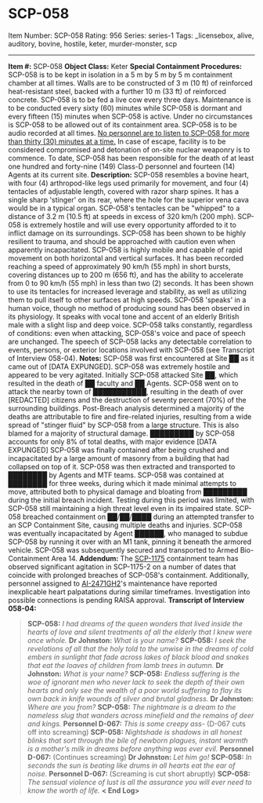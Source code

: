# SCP-058
Item Number: SCP-058
Rating: 956
Series: series-1
Tags: _licensebox, alive, auditory, bovine, hostile, keter, murder-monster, scp

---

**Item #:** SCP-058
**Object Class:** Keter
**Special Containment Procedures:** SCP-058 is to be kept in isolation in a 5 m by 5 m by 5 m containment chamber at all times. Walls are to be constructed of 3 m (10 ft) of reinforced heat-resistant steel, backed with a further 10 m (33 ft) of reinforced concrete. SCP-058 is to be fed a live cow every three days. Maintenance is to be conducted every sixty (60) minutes while SCP-058 is dormant and every fifteen (15) minutes when SCP-058 is active. Under no circumstances is SCP-058 to be allowed out of its containment area. SCP-058 is to be audio recorded at all times. [No personnel are to listen to SCP-058 for more than thirty (30) minutes at a time.](/the-drooling-path) In case of escape, facility is to be considered compromised and detonation of on-site nuclear weaponry is to commence. To date, SCP-058 has been responsible for the death of at least one hundred and forty-nine (149) Class-D personnel and fourteen (14) Agents at its current site.
**Description:** SCP-058 resembles a bovine heart, with four (4) arthropod-like legs used primarily for movement, and four (4) tentacles of adjustable length, covered with razor sharp spines. It has a single sharp 'stinger' on its rear, where the hole for the superior vena cava would be in a typical organ. SCP-058's tentacles can be "whipped" to a distance of 3.2 m (10.5 ft) at speeds in excess of 320 km/h (200 mph). SCP-058 is extremely hostile and will use every opportunity afforded to it to inflict damage on its surroundings. SCP-058 has been shown to be highly resilient to trauma, and should be approached with caution even when apparently incapacitated.
SCP-058 is highly mobile and capable of rapid movement on both horizontal and vertical surfaces. It has been recorded reaching a speed of approximately 90 km/h (55 mph) in short bursts, covering distances up to 200 m (656 ft), and has the ability to accelerate from 0 to 90 km/h (55 mph) in less than two (2) seconds. It has been shown to use its tentacles for increased leverage and stability, as well as utilizing them to pull itself to other surfaces at high speeds.
SCP-058 'speaks' in a human voice, though no method of producing sound has been observed in its physiology. It speaks with vocal tone and accent of an elderly British male with a slight lisp and deep voice. SCP-058 talks constantly, regardless of conditions: even when attacking, SCP-058's voice and pace of speech are unchanged. The speech of SCP-058 lacks any detectable correlation to events, persons, or exterior locations involved with SCP-058 (see Transcript of Interview 058-04).
**Notes:**
SCP-058 was first encountered at Site ██ as it came out of [DATA EXPUNGED]. SCP-058 was extremely hostile and appeared to be very agitated. Initially SCP-058 attacked Site ██, which resulted in the death of ██ faculty and ██ Agents. SCP-058 went on to attack the nearby town of ███████████, resulting in the death of over [REDACTED] citizens and the destruction of seventy percent (70%) of the surrounding buildings.
Post-Breach analysis determined a majority of the deaths are attributable to fire and fire-related injuries, resulting from a wide spread of "stinger fluid" by SCP-058 from a large structure. This is also blamed for a majority of structural damage. █████████ by SCP-058 accounts for only 8% of total deaths, with major evidence [DATA EXPUNGED]
SCP-058 was finally contained after being crushed and incapacitated by a large amount of masonry from a building that had collapsed on top of it. SCP-058 was then extracted and transported to ████████ by Agents and MTF teams. SCP-058 was contained at ████████ for three weeks, during which it made minimal attempts to move, attributed both to physical damage and bloating from █████████ during the initial breach incident. Testing during this period was limited, with SCP-058 still maintaining a high threat level even in its impaired state.
SCP-058 breached containment on ██/██/████ during an attempted transfer to an SCP Containment Site, causing multiple deaths and injuries. SCP-058 was eventually incapacitated by Agent ██████, who managed to subdue SCP-058 by running it over with an M1 tank, pinning it beneath the armored vehicle. SCP-058 was subsequently secured and transported to Armed Bio-Containment Area 14.
**Addendum:**
The [SCP-1175](/scp-1175) containment team has observed significant agitation in SCP-1175-2 on a number of dates that coincide with prolonged breaches of SCP-058's containment. Additionally, personnel assigned to [AI-2471GH2](/scp-5742)'s maintenance have reported inexplicable heart palpatations during similar timeframes. Investigation into possible connections is pending RAISA approval.
**Transcript of Interview 058-04:**
> **SCP-058:** _I had dreams of the queen wonders that lived inside the hearts of love and silent treatments of all the elderly that I knew were once whole._
> **Dr Johnston:** _What is your name?_
> **SCP-058:** _I seek the revelations of all that the holy told to the unwise in the dreams of cold embers in sunlight that fade across lakes of black blood and snakes that eat the loaves of children from lamb trees in autumn._
> **Dr Johnston:** _What is your name?_
> **SCP-058:** _Endless suffering is the woe of ignorant men who never lack to seek the depth of their own hearts and only see the wealth of a poor world suffering to flay its own back in knife wounds of silver and brutal gladness._
> **Dr Johnston:** _Where are you from?_
> **SCP-058:** _The nightmare is a dream to the nameless slug that wanders across minefield and the remains of deer and kings._
> **Personnel D-067:** _This is some creepy ass-_ (D-067 cuts off into screaming)
> **SCP-058:** _Nightshade is shadows in all honest blinks that sort through the bile of newborn plagues, instant warmth is a mother's milk in dreams before anything was ever evil._
> **Personnel D-067:** (Continues screaming)
> **Dr Johnston:** _Let him go!_
> **SCP-058:** _In seconds the sun is beating like drums in all hearts eat the ear of noise._
> **Personnel D-067:** (Screaming is cut short abruptly)
> **SCP-058:** _The sensual violence of lust is all the assurance you will ever need to know the worth of life._
> **< End Log>**
